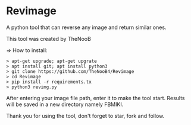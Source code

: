 # Revimage
A python tool that can reverse any image and return similar ones.

This tool was created by TheNooB

  => How to install:

    > apt-get upgrade; apt-get upgrate
    > apt install git; apt install python3
    > git clone https://github.com/TheNooB4/Revimage
    > cd Revimage
    > pip install -r requirements.tx
    > python3 revimg.py

After entering your image file path, enter it to make the tool start.
Results will be saved in a new directory namely FBMIKI.

 Thank you for using the tool, don't forget to star, fork and follow.
